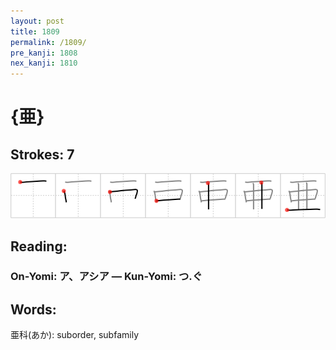 ```yaml
---
layout: post
title: 1809
permalink: /1809/
pre_kanji: 1808
nex_kanji: 1810
---
```


# {亜}

## Strokes: 7

<div class="stroke"><img src="../images/E4BA9C.png" /></div>

## Reading:

### On-Yomi: ア、アシア &mdash; Kun-Yomi: つ.ぐ

## Words:

亜科(あか): suborder, subfamily
